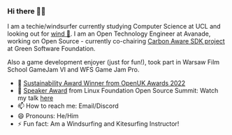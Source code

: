 ### Hi there 👋🤙

I am a techie/windsurfer currently studying Computer Science at UCL and looking out for [wind 💨](https://www.windguru.cz/1013640). I am an Open Technology Engineer at Avanade, working on Open Source - currently co-chairing [Carbon Aware SDK project](https://github.com/Green-Software-Foundation/carbon-aware-sdk) at Green Software Foundation.

Also a game development enjoyer (just for fun!), took part in Warsaw Film School GameJam VI and WFS Game Jam Pro.


- 🌱 [Sustainability Award Winner from OpenUK Awards 2022](https://openuk.uk/openuk-awards-third-edition/)
-  💬 [Speaker Award](https://www.credly.com/badges/dd27d15b-504b-4ea1-8b48-c1cf9963acdc/public_url) from Linux Foundation Open Source Summit: Watch my talk [here](https://youtu.be/-CmyrpisHXM)
- 📫 How to reach me: Email/Discord
- 😄 Pronouns: He/Him
- ⚡ Fun fact: Am a Windsurfing and Kitesurfing Instructor!
<!--
**Willmish/Willmish** is a ✨ _special_ ✨ repository because its `README.md` (this file) appears on your GitHub profile.

Here are some ideas to get you started:

- 🔭 I’m currently working on ...
 I’m currently learning ...
- 👯 I’m looking to collaborate on ...
- 🤔 I’m looking for help with ...
- 💬 Ask me about ...
- 📫 How to reach me: ...
- 😄 Pronouns: ...
- ⚡ Fun fact: ...
-->
